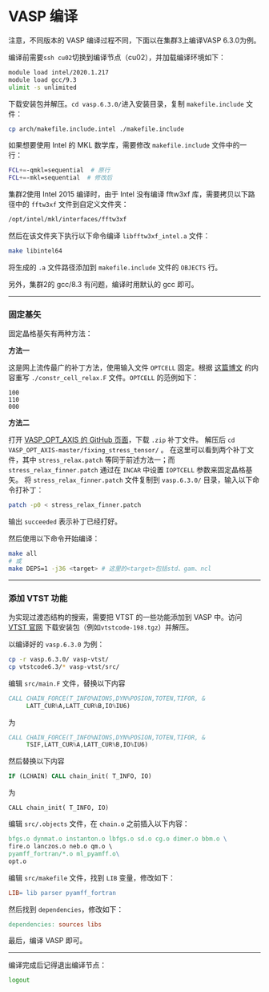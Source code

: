 # VASP 编译

注意，不同版本的 VASP 编译过程不同，下面以在集群3上编译VASP 6.3.0为例。

编译前需要`ssh cu02`切换到编译节点（cu02），并加载编译环境如下：
```sh
module load intel/2020.1.217
module load gcc/9.3
ulimit -s unlimited
```
下载安装包并解压。`cd vasp.6.3.0/`进入安装目录，复制 `makefile.include` 文件：
```sh
cp arch/makefile.include.intel ./makefile.include
```
如果想要使用 Intel 的 MKL 数学库，需要修改 `makefile.include` 文件中的一行：
```sh
FCL+=-qmkl=sequential  # 原行
FCL+=-mkl=sequential  # 修改后
```

集群2使用 Intel 2015 编译时，由于 Intel 没有编译 fftw3xf 库，需要拷贝以下路径中的 `fftw3xf` 文件到自定义文件夹：
```sh
/opt/intel/mkl/interfaces/fftw3xf
```
然后在该文件夹下执行以下命令编译 `libfftw3xf_intel.a` 文件：
```sh
make libintel64
```
将生成的 `.a` 文件路径添加到 `makefile.include` 文件的 `OBJECTS` 行。

另外，集群2的 gcc/8.3 有问题，编译时用默认的 gcc 即可。

---

### 固定基矢

固定晶格基矢有两种方法：

**方法一**

这是网上流传最广的补丁方法，使用输入文件 `OPTCELL` 固定。根据 [这篇博文](https://blog.shishiruqi.com//2019/05/05/constr/) 的内容重写 `./constr_cell_relax.F` 文件。`OPTCELL` 的范例如下：
```
100
110
000
```

**方法二**

打开 [VASP_OPT_AXIS 的 GitHub 页面](https://github.com/Chengcheng-Xiao/VASP_OPT_AXIS)，下载 `.zip` 补丁文件。
解压后 `cd VASP_OPT_AXIS-master/fixing_stress_tensor/` 。
在这里可以看到两个补丁文件，其中 `stress_relax.patch` 等同于前述方法一；而 `stress_relax_finner.patch` 通过在 `INCAR` 中设置 `IOPTCELL` 参数来固定晶格基矢。
将 `stress_relax_finner.patch` 文件复制到 `vasp.6.3.0/` 目录，输入以下命令打补丁：
```sh
patch -p0 < stress_relax_finner.patch
```
输出 `succeeded` 表示补丁已经打好。

然后使用以下命令开始编译：
```sh
make all
# 或
make DEPS=1 -j36 <target> # 这里的<target>包括std、gam、ncl
```

---

### 添加 VTST 功能
为实现过渡态结构的搜索，需要把 VTST 的一些功能添加到 VASP 中。访问 [VTST 官网](https://theory.cm.utexas.edu/vtsttools/download.html) 下载安装包（例如`vtstcode-198.tgz`）并解压。

以编译好的 `vasp.6.3.0` 为例：
```sh
cp -r vasp.6.3.0/ vasp-vtst/
cp vtstcode6.3/* vasp-vtst/src/
```
编辑 `src/main.F` 文件，替换以下内容
```fortran
CALL CHAIN_FORCE(T_INFO%NIONS,DYN%POSION,TOTEN,TIFOR, &
     LATT_CUR%A,LATT_CUR%B,IO%IU6)
```
为
```fortran
CALL CHAIN_FORCE(T_INFO%NIONS,DYN%POSION,TOTEN,TIFOR, &
     TSIF,LATT_CUR%A,LATT_CUR%B,IO%IU6)
```
然后替换以下内容
```fortran
IF (LCHAIN) CALL chain_init( T_INFO, IO)
```
为
```
CALL chain_init( T_INFO, IO)
```
编辑 `src/.objects` 文件，在 `chain.o` 之前插入以下内容：
```makefile
bfgs.o dynmat.o instanton.o lbfgs.o sd.o cg.o dimer.o bbm.o \
fire.o lanczos.o neb.o qm.o \
pyamff_fortran/*.o ml_pyamff.o\
opt.o 
```
编辑 `src/makefile` 文件，找到 `LIB` 变量，修改如下：
```makefile
LIB= lib parser pyamff_fortran
```
然后找到 `dependencies`，修改如下：
```makefile
dependencies: sources libs
```
最后，编译 VASP 即可。

---

编译完成后记得退出编译节点：
```sh
logout
```
